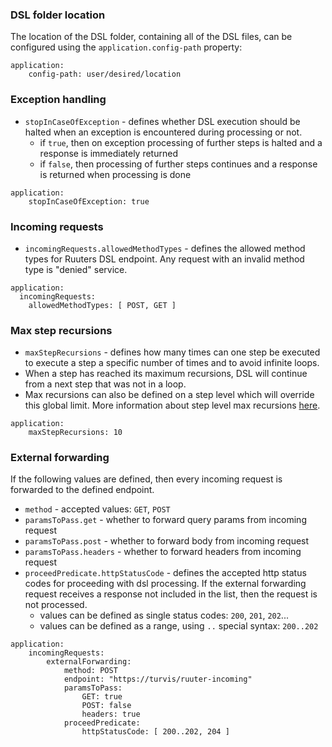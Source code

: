 ### DSL folder location
The location of the DSL folder, containing all of the DSL files, can be configured using the `application.config-path` property:
```
application:
    config-path: user/desired/location
```

### Exception handling
* `stopInCaseOfException` - defines whether DSL execution should be halted when an exception is encountered during processing or not.
  * if `true`, then on exception processing of further steps is halted and a response is immediately returned
  * if `false`, then processing of further steps continues and a response is returned when processing is done
```
application:
    stopInCaseOfException: true
```

### Incoming requests
* `incomingRequests.allowedMethodTypes` - defines the allowed method types for Ruuters DSL endpoint. Any request with an invalid method type is "denied" service.
```
application:
  incomingRequests:
    allowedMethodTypes: [ POST, GET ]
```

### Max step recursions
* `maxStepRecursions` - defines how many times can one step be executed to execute a step a specific number of times and to avoid infinite loops.
* When a step has reached its maximum recursions, DSL will continue from a next step that was not in a loop.
* Max recursions can also be defined on a step level which will override this global limit. More information about step level max recursions [here](./general/max-recursions.md).
```
application:
    maxStepRecursions: 10
```

### External forwarding
If the following values are defined, then every incoming request is forwarded to the defined endpoint.
* `method` - accepted values: `GET`, `POST`
* `paramsToPass.get` - whether to forward query params from incoming request
* `paramsToPass.post` - whether to forward body from incoming request
* `paramsToPass.headers` - whether to forward headers from incoming request
* `proceedPredicate.httpStatusCode` - defines the accepted http status codes for proceeding with dsl processing. If the external forwarding request
  receives a response not included in the list, then the request is not processed.
    * values can be defined as single status codes: `200`, `201`, `202`...
    * values can be defined as a range, using `..` special syntax: `200..202`
```
application:
    incomingRequests:
        externalForwarding:
            method: POST
            endpoint: "https://turvis/ruuter-incoming"
            paramsToPass:
                GET: true
                POST: false
                headers: true
            proceedPredicate:
                httpStatusCode: [ 200..202, 204 ]
```
